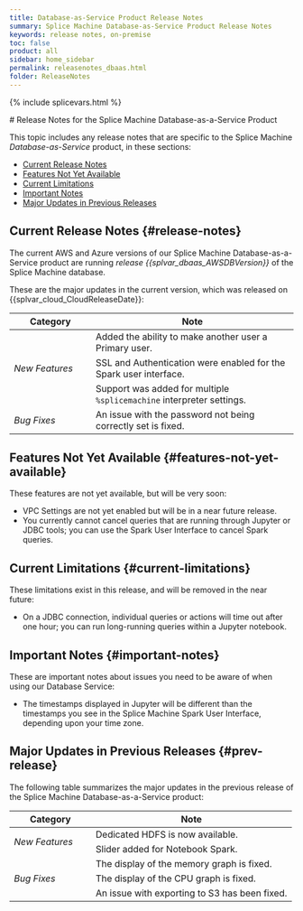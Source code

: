 ```yaml
---
title: Database-as-Service Product Release Notes
summary: Splice Machine Database-as-Service Product Release Notes
keywords: release notes, on-premise
toc: false
product: all
sidebar: home_sidebar
permalink: releasenotes_dbaas.html
folder: ReleaseNotes
---
```

{% include splicevars.html %}
<section>
<div class="TopicContent" data-swiftype-index="true" markdown="1">
# Release Notes for the Splice Machine Database-as-a-Service Product

This topic includes any release notes that are specific to the Splice Machine *Database-as-Service* product, in these sections:

* [Current Release Notes](#release-notes)
* [Features Not Yet Available](#features-not-yet-available)
* [Current Limitations](#current-limitations)
* [Important Notes](#important-notes)
* [Major Updates in Previous Releases](#prev-release)

## Current Release Notes  {#release-notes}

The current AWS and Azure versions of our Splice Machine Database-as-a-Service product are running _release  {{splvar_dbaas_AWSDBVersion}}_ of the Splice Machine database.

These are the major updates in the current version, which was released on {{splvar_cloud_CloudReleaseDate}}:

<table>
    <col width="145px"/>
    <col />
    <thead>
        <tr>
            <th>Category</th>
            <th>Note</th>
        </tr>
    </thead>
    <tbody>
        <tr>
            <td rowspan="3"><em>New Features</em></td>
            <td>Added the ability to make another user a Primary user.</td>
        </tr>
        <tr>
            <td>SSL and Authentication were enabled for the Spark user interface.</td>
        </tr>
        <tr>
            <td>Support was added for multiple <code>%splicemachine</code> interpreter settings.</td>
        </tr>
        <tr>
            <td rowspan="1"><em>Bug Fixes</em></td>
            <td>An issue with the password not being correctly set is fixed.</td>
        </tr>
    </tbody>
</table>


## Features Not Yet Available {#features-not-yet-available}

These features are not yet available, but will be very soon:

* VPC Settings are not yet enabled but will be in a near future release.
* You currently cannot cancel queries that are running through Jupyter or JDBC tools; you can use the Spark User Interface to cancel Spark queries.


## Current Limitations {#current-limitations}

These limitations exist in this release, and will be removed in the near future:

* On a JDBC connection, individual queries or actions will time out after one hour; you can run long-running queries within a Jupyter notebook.

## Important Notes {#important-notes}

These are important notes about issues you need to be aware of when using our Database Service:

* The timestamps displayed in Jupyter will be different than the timestamps you see in the Splice Machine Spark User Interface, depending upon your time zone.

## Major Updates in Previous Releases  {#prev-release}

The following table summarizes the major updates in the previous release of the Splice Machine Database-as-a-Service product:

<table>
    <col width="145px"/>
    <col />
    <thead>
        <tr>
            <th>Category</th>
            <th>Note</th>
        </tr>
    </thead>
    <tbody>
        <tr>
            <td rowspan="2"><em>New Features</em></td>
            <td>Dedicated HDFS is now available.</td>
        </tr>
        <tr>
            <td>Slider added for Notebook Spark.</td>
        </tr>
        <tr>
            <td rowspan="3"><em>Bug Fixes</em></td>
            <td>The display of the memory graph is fixed.</td>
        </tr>
        <tr>
            <td>The display of the CPU graph is fixed.</td>
        </tr>
        <tr>
            <td>An issue with exporting to S3 has been fixed.</td>
        </tr>
    </tbody>
</table>

</div>
</section>
